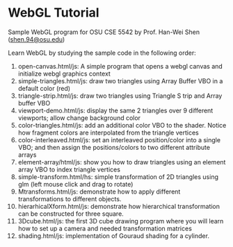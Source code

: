 # WebGL Tutorial
Sample WebGL program for OSU CSE 5542 
by Prof. Han-Wei Shen (shen.94@osu.edu) 

Learn WebGL by studying the sample code in the following order: 

1. open-canvas.html/js:  A simple program that opens a webgl canvas and initialize webgl graphics context 
2. simple-triangles.html/js: draw two triangles using Array Buffer VBO in a default color (red) 
3. triangle-strip.html/js: draw two triangles using Triangle S trip and Array buffer VBO
4. viewport-demo.html/js: display the same 2 triangles over 9 different viewports; allow change background color
5. color-triangles.html/js: add an additional color VBO to the shader. Notice how fragment colors are interpolated from the triangle vertices 
6. color-interleaved.html/js: set an interleaved position/color into a single VBO; and then assign the positions/colors to two different attribute arrays 
7. element-array/html/js: show you how to draw triangles using an element array VBO to index triangle vertices 
8. simple-transform.html/hs: simple transformation of 2D triangles using glm (left mouse click and drag to rotate) 
9. Mtransforms.html/js: demonstrate how to apply different transformations to different objects. 
10. hierarhicalXform.html/js: demonstrate how hierarchical transformation can be constructed for three square. 
11. 3Dcube.html/js: the first 3D cube drawing program where you will learn how to set up a camera and needed transformation matrices  
12. shading.html/js: implementation of Gouraud shading for a cylinder.  
